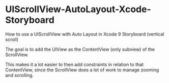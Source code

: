 # UIScrollView-AutoLayout-Xcode-Storyboard
How to use a UIScrollView with Auto Layout in Xcode 9 Storyboard (vertical scroll)

The goal is to add the UIView as the ContentView (only subview) of the ScrollView.

This makes it a lot easier to then add constraints in relation to that ContentView, since the ScrollView does a lot of work to manage zooming and scrolling.
